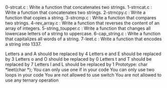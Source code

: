 0-strcat.c : Write a function that concatenates two strings.
1-strncat.c : Write a function that concatenates two strings.
2-strncpy.c : Write a function that copies a string.
3-strcmp.c : Write a function that compares two strings.
4-rev_array.c : Write a function that reverses the content of an array of integers.
5-string_toupper.c : Write a function that changes all lowercase letters of a string to uppercase.
6-cap_string.c : Write a function that capitalizes all words of a string.
7-leet.c : Write a function that encodes a string into 1337.

Letters a and A should be replaced by 4
Letters e and E should be replaced by 3
Letters o and O should be replaced by 0
Letters t and T should be replaced by 7
Letters l and L should be replaced by 1
Prototype: char *leet(char *);
You can only use one if in your code
You can only use two loops in your code
You are not allowed to use switch
You are not allowed to use any ternary operation
